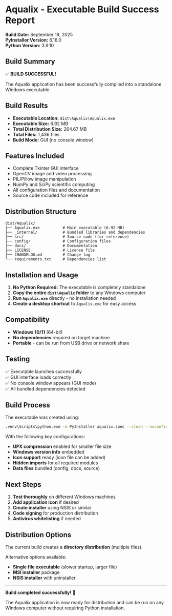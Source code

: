 # Aqualix - Executable Build Success Report

**Build Date:** September 19, 2025  
**PyInstaller Version:** 6.16.0  
**Python Version:** 3.9.10

## Build Summary

✅ **BUILD SUCCESSFUL!**

The Aqualix application has been successfully compiled into a standalone Windows executable.

## Build Results

- **Executable Location:** `dist\Aqualix\Aqualix.exe`
- **Executable Size:** 6.92 MB
- **Total Distribution Size:** 264.67 MB
- **Total Files:** 1,436 files
- **Build Mode:** GUI (no console window)

## Features Included

- Complete Tkinter GUI interface
- OpenCV image and video processing
- PIL/Pillow image manipulation
- NumPy and SciPy scientific computing
- All configuration files and documentation
- Source code included for reference

## Distribution Structure

```
dist/Aqualix/
├── Aqualix.exe          # Main executable (6.92 MB)
├── _internal/           # Bundled libraries and dependencies
├── src/                 # Source code (for reference)
├── config/              # Configuration files
├── docs/                # Documentation
├── LICENSE              # License file
├── CHANGELOG.md         # Change log
└── requirements.txt     # Dependencies list
```

## Installation and Usage

1. **No Python Required:** The executable is completely standalone
2. **Copy the entire `dist\Aqualix` folder** to any Windows computer
3. **Run `Aqualix.exe`** directly - no installation needed
4. **Create a desktop shortcut** to `Aqualix.exe` for easy access

## Compatibility

- **Windows 10/11** (64-bit)
- **No dependencies** required on target machine
- **Portable** - can be run from USB drive or network share

## Testing

✅ Executable launches successfully  
✅ GUI interface loads correctly  
✅ No console window appears (GUI mode)  
✅ All bundled dependencies detected

## Build Process

The executable was created using:
```bash
.venv\Scripts\python.exe -m PyInstaller aqualix.spec --clean --noconfirm
```

With the following key configurations:
- **UPX compression** enabled for smaller file size
- **Windows version info** embedded
- **Icon support** ready (icon file can be added)
- **Hidden imports** for all required modules
- **Data files** bundled (config, docs, source)

## Next Steps

1. **Test thoroughly** on different Windows machines
2. **Add application icon** if desired
3. **Create installer** using NSIS or similar
4. **Code signing** for production distribution
5. **Antivirus whitelisting** if needed

## Distribution Options

The current build creates a **directory distribution** (multiple files). 

Alternative options available:
- **Single file executable** (slower startup, larger file)
- **MSI installer** package
- **NSIS installer** with uninstaller

---

**Build completed successfully!** 🎉

The Aqualix application is now ready for distribution and can be run on any Windows computer without requiring Python installation.